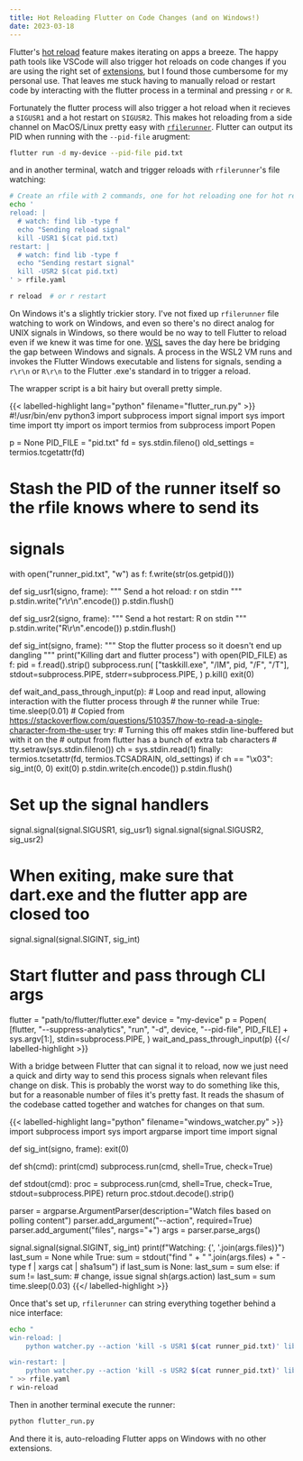 ```yaml
---
title: Hot Reloading Flutter on Code Changes (and on Windows!)
date: 2023-03-18
---
```


Flutter's [hot reload](https://docs.flutter.dev/development/tools/hot-reload) feature makes iterating on apps a breeze. The happy path tools like VSCode will also trigger hot reloads on code changes if you are using the right set of [extensions](https://marketplace.visualstudio.com/items?itemName=Dart-Code.flutter), but I found those cumbersome for my personal use. That leaves me stuck having to manually reload or restart code by interacting with the flutter process in a terminal and pressing `r` or `R`.

Fortunately the flutter process will also trigger a hot reload when it recieves a `SIGUSR1` and a hot restart on `SIGUSR2`. This makes hot reloading from a side channel on MacOS/Linux pretty easy with [`rfilerunner`](https://github.com/goatmobile/rfilerunner). Flutter can output its PID when running with the `--pid-file` arugment:

```bash
flutter run -d my-device --pid-file pid.txt
```

and in another terminal, watch and trigger reloads with `rfilerunner`'s file watching:

```bash
# Create an rfile with 2 commands, one for hot reloading one for hot restarting
echo '
reload: |
  # watch: find lib -type f
  echo "Sending reload signal"
  kill -USR1 $(cat pid.txt)  
restart: |
  # watch: find lib -type f
  echo "Sending restart signal"
  kill -USR2 $(cat pid.txt)  
' > rfile.yaml

r reload  # or r restart
```

On Windows it's a slightly trickier story. I've not fixed up `rfilerunner` file watching to work on Windows, and even so there's no direct analog for UNIX signals in Windows, so there would be no way to tell Flutter to reload even if we knew it was time for one. [WSL](https://learn.microsoft.com/en-us/windows/wsl/about) saves the day here be bridging the gap between Windows and signals. A process in the WSL2 VM runs and invokes the Flutter Windows executable and listens for signals, sending a `r\r\n` or `R\r\n` to the Flutter .exe's standard in to trigger a reload.

The wrapper script is a bit hairy but overall pretty simple.

{{< labelled-highlight lang="python" filename="flutter_run.py" >}}
#!/usr/bin/env python3
import subprocess
import signal
import sys
import time
import tty
import os
import termios
from subprocess import Popen

p = None
PID_FILE = "pid.txt"
fd = sys.stdin.fileno()
old_settings = termios.tcgetattr(fd)

# Stash the PID of the runner itself so the rfile knows where to send its
# signals
with open("runner_pid.txt", "w") as f:
    f.write(str(os.getpid()))


def sig_usr1(signo, frame):
    """
    Send a hot reload: r on stdin
    """
    p.stdin.write("r\r\n".encode())
    p.stdin.flush()


def sig_usr2(signo, frame):
    """
    Send a hot restart: R on stdin
    """
    p.stdin.write("R\r\n".encode())
    p.stdin.flush()


def sig_int(signo, frame):
    """
    Stop the flutter process so it doesn't end up dangling
    """
    print("Killing dart and flutter process")
    with open(PID_FILE) as f:
        pid = f.read().strip()
        subprocess.run(
            ["taskkill.exe", "/IM", pid, "/F", "/T"],
            stdout=subprocess.PIPE,
            stderr=subprocess.PIPE,
        )
    p.kill()
    exit(0)


def wait_and_pass_through_input(p):
    # Loop and read input, allowing interaction with the flutter process through
    # the runner
    while True:
        time.sleep(0.01)
        # Copied from https://stackoverflow.com/questions/510357/how-to-read-a-single-character-from-the-user
        try:
            # Turning this off makes stdin line-buffered but with it on the
            # output from flutter has a bunch of extra tab characters
            # tty.setraw(sys.stdin.fileno())
            ch = sys.stdin.read(1)
        finally:
            termios.tcsetattr(fd, termios.TCSADRAIN, old_settings)
        if ch == "\x03":
            sig_int(0, 0)
            exit(0)
        p.stdin.write(ch.encode())
        p.stdin.flush()


# Set up the signal handlers
signal.signal(signal.SIGUSR1, sig_usr1)
signal.signal(signal.SIGUSR2, sig_usr2)

# When exiting, make sure that dart.exe and the flutter app are closed too
signal.signal(signal.SIGINT, sig_int)

# Start flutter and pass through CLI args
flutter = "path/to/flutter/flutter.exe"
device = "my-device"
p = Popen(
    [flutter, "--suppress-analytics", "run", "-d", device, "--pid-file", PID_FILE]
    + sys.argv[1:],
    stdin=subprocess.PIPE,
)
wait_and_pass_through_input(p)
{{</ labelled-highlight >}}

With a bridge between Flutter that can signal it to reload, now we just need a quick and dirty way to send this process signals when relevant files change on disk. This is probably the worst way to do something like this, but for a reasonable number of files it's pretty fast. It reads the shasum of the codebase catted together and watches for changes on that sum.

{{< labelled-highlight lang="python" filename="windows_watcher.py" >}}
import subprocess
import sys
import argparse
import time
import signal


def sig_int(signo, frame):
    exit(0)


def sh(cmd):
    print(cmd)
    subprocess.run(cmd, shell=True, check=True)


def stdout(cmd):
    proc = subprocess.run(cmd, shell=True, check=True, stdout=subprocess.PIPE)
    return proc.stdout.decode().strip()


parser = argparse.ArgumentParser(description="Watch files based on polling content")
parser.add_argument("--action", required=True)
parser.add_argument("files", nargs="+")
args = parser.parse_args()

signal.signal(signal.SIGINT, sig_int)
print(f"Watching: {', '.join(args.files)}")
last_sum = None
while True:
    sum = stdout("find " + " ".join(args.files) + " -type f | xargs cat | sha1sum")
    if last_sum is None:
        last_sum = sum
    else:
        if sum != last_sum:
            # change, issue signal
            sh(args.action)
        last_sum = sum
    time.sleep(0.03)
{{</ labelled-highlight >}}

Once that's set up, `rfilerunner` can string everything together behind a nice interface:

```bash
echo "
win-reload: |
    python watcher.py --action 'kill -s USR1 $(cat runner_pid.txt)' lib/

win-restart: |
    python watcher.py --action 'kill -s USR2 $(cat runner_pid.txt)' lib/
" >> rfile.yaml
r win-reload
```

Then in another terminal execute the runner:

```bash
python flutter_run.py
``` 

And there it is, auto-reloading Flutter apps on Windows with no other extensions.
